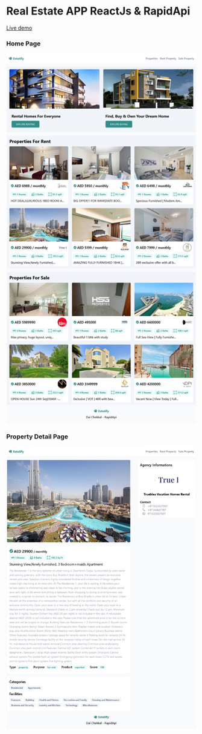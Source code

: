 # Real Estate APP ReactJs & RapidApi

[Live demo](http://estatify-gold.vercel.app/)

### Home Page
![home](./screenshots/home.png)
### Property Detail Page
![property](./screenshots/property.png)
